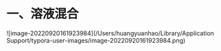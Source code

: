 # 一、溶液混合 



![image-20220920161923984](/Users/huangyuanhao/Library/Application Support/typora-user-images/image-20220920161923984.png)



